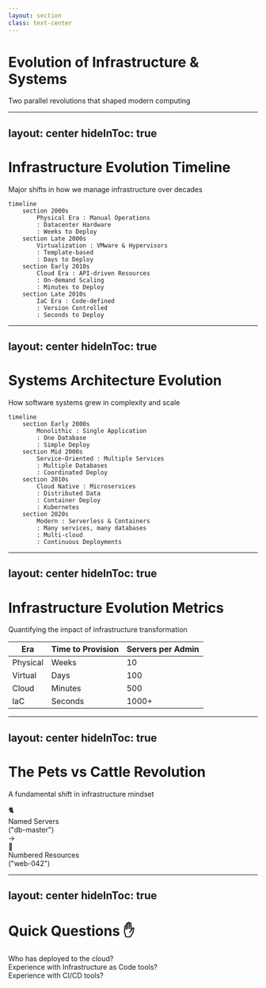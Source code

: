 ```yaml
---
layout: section
class: text-center
---
```


# Evolution of Infrastructure & Systems

<div class="opacity-80 italic mb-4">
Two parallel revolutions that shaped modern computing
</div>

<!--
# Speaker Notes

Setup:
- Frame history as context for modern tools
- Set expectation for parallel stories
- Connect to their development experience

Key Points:
- Two revolutions happened together
- Each drove the other forward
- Still evolving today

Questions/Engagement:
- "What infrastructure changes have you seen?"
- "How has development changed with it?"

Next:
- Let's look at infrastructure changes first
-->

---
layout: center
hideInToc: true
---

# Infrastructure Evolution Timeline
Major shifts in how we manage infrastructure over decades


```mermaid
timeline
    section 2000s
        Physical Era : Manual Operations
        : Datacenter Hardware
        : Weeks to Deploy
    section Late 2000s
        Virtualization : VMware & Hypervisors
        : Template-based
        : Days to Deploy
    section Early 2010s
        Cloud Era : API-driven Resources
        : On-demand Scaling
        : Minutes to Deploy
    section Late 2010s
        IaC Era : Code-defined
        : Version Controlled
        : Seconds to Deploy
```
<!--
# Speaker Notes

Setup:
- Visualize the transformation scale
- Focus on speed of change
- Note accelerating pace

Key Points:
- Each jump brought 10x improvement
- Changed how we think about servers
- Automation became essential

Questions/Engagement:
- "When did you start working with cloud?"
- "Which era's tools do you use?"

Next:
- See how these changes affected teams
-->

---
layout: center
hideInToc: true
---

# Systems Architecture Evolution
How software systems grew in complexity and scale

```mermaid
timeline
    section Early 2000s
        Monolithic : Single Application
        : One Database
        : Simple Deploy
    section Mid 2000s
        Service-Oriented : Multiple Services
        : Multiple Databases
        : Coordinated Deploy
    section 2010s
        Cloud Native : Microservices
        : Distributed Data
        : Container Deploy
        : Kubernetes
    section 2020s
        Modern : Serverless & Containers
        : Many services, many databases
        : Multi-cloud
        : Continuous Deployments
```

<!--
# Speaker Notes

Setup:
- Connect to their software experience
- System architecture drove infrastructure
- Still happening today

Key Points:
- Monolith: Simple but limiting
- Services: Team independence
- Cloud Native: Infrastructure complexity
- Modern: Mix of approaches

Questions/Engagement:
- "Have you worked on any team projects?"
- "Which architectures have you worked with?"
- "What drove your architecture choices?"

Next:
- See how this affected operations
-->

---
layout: center
hideInToc: true
---

# Infrastructure Evolution Metrics
Quantifying the impact of infrastructure transformation

<table class="metrics-table">
  <thead>
    <tr>
      <th>Era</th>
      <th>Time to Provision</th>
      <th>Servers per Admin</th>
    </tr>
  </thead>
  <tbody>
    <tr v-click="1">
      <td>Physical</td>
      <td>Weeks</td>
      <td>10</td>
    </tr>
    <tr v-click="2">
      <td>Virtual</td>
      <td>Days</td>
      <td>100</td>
    </tr>
    <tr v-click="3">
      <td>Cloud</td>
      <td>Minutes</td>
      <td>500</td>
    </tr>
    <tr v-click="4">
      <td>IaC</td>
      <td>Seconds</td>
      <td>1000+</td>
    </tr>
  </tbody>
</table>

<style>
.metrics-table {
  @apply w-4/5 mx-auto mt-8;
}
.metrics-table th {
  @apply px-6 py-3 text-left bg-blue-500 bg-opacity-10 font-semibold;
}
.metrics-table td {
  @apply px-6 py-4 border-t border-gray-200 border-opacity-50;
}
</style>

<!--
# Speaker Notes

Setup:
- These metrics don't show real impact, mostly ilustrate to idea
- Focus on two key metrics

Key Points:
- Deployment time: 10000x faster
- Admin capacity: 100x increase
- Every step multiplied capability

Questions/Engagement:
- "What enabled each jump?"
- "Which metric matters more?"

Next:
- Look at what drove these changes
-->

---
layout: center
hideInToc: true
---

# The Pets vs Cattle Revolution
A fundamental shift in infrastructure mindset

<div class="flex items-center justify-center gap-8">
  <div v-click class="text-center">
    <div class="text-6xl">🐈</div>
    <div class="mt-2 opacity-70">Named Servers</div>
    <div class="text-sm">("db-master")</div>
  </div>

  <div v-click class="text-5xl text-blue-400">
    →
  </div>

  <div v-click class="text-center">
    <div class="text-6xl">🐄</div>
    <div class="mt-2 opacity-70">Numbered Resources</div>
    <div class="text-sm">("web-042")</div>
  </div>
</div>

<!--
# Speaker Notes

Setup:
- Fundamental mindset shift
- Changed how we manage servers
- Still relevant today

Key message: Fundamental shift in how we think about servers

Additional context to mention:
- Pets: We care for them individually, nurse them back to health
- Cattle: Replaceable, automated management
- Like your laptop (pet) vs a Docker container (cattle)
- This mindset shift enabled modern cloud scaling

Questions/Engagement:
- "Where do you see each approach?"
- "Which fits cloud better?"-->

---
layout: center
hideInToc: true
---

# Quick Questions ✋

<div class="text-xl space-y-8">
  <div v-click class="question">
    Who has deployed to the cloud?
  </div>

  <div v-click class="question">
    Experience with Infrastructure as Code tools?
  </div>

  <div v-click class="question">
    Experience with CI/CD tools?
  </div>
</div>

<style>
.question {
  @apply p-4 rounded bg-blue-500 bg-opacity-10 cursor-pointer hover:bg-opacity-20 transition-all;
}
</style>

<!--
# Speaker Notes

Setup:
- Quick audience check
- Keep it light and interactive
- Watch for experience distribution

Key Points:
- Note cloud familiarity
- Infrastructure tool exposure
- Cloud provider preferences

Questions/Engagement:
- Use raised hands for each point
- Note which tools are familiar

Next:
- Adjust examples based on responses
-->